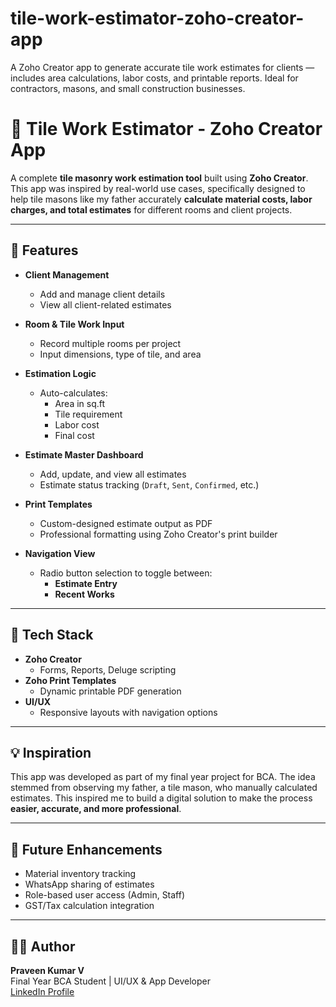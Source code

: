 # tile-work-estimator-zoho-creator-app
A Zoho Creator app to generate accurate tile work estimates for clients — includes area calculations, labor costs, and printable reports. Ideal for contractors, masons, and small construction businesses.

# 🧱 Tile Work Estimator - Zoho Creator App

A complete **tile masonry work estimation tool** built using **Zoho Creator**. This app was inspired by real-world use cases, specifically designed to help tile masons like my father accurately **calculate material costs, labor charges, and total estimates** for different rooms and client projects.

---

## 🚀 Features

- **Client Management**
  - Add and manage client details
  - View all client-related estimates

- **Room & Tile Work Input**
  - Record multiple rooms per project
  - Input dimensions, type of tile, and area

- **Estimation Logic**
  - Auto-calculates:
    - Area in sq.ft
    - Tile requirement
    - Labor cost
    - Final cost

- **Estimate Master Dashboard**
  - Add, update, and view all estimates
  - Estimate status tracking (`Draft`, `Sent`, `Confirmed`, etc.)

- **Print Templates**
  - Custom-designed estimate output as PDF
  - Professional formatting using Zoho Creator's print builder

- **Navigation View**
  - Radio button selection to toggle between:
    - **Estimate Entry**
    - **Recent Works**

---

## 🔧 Tech Stack

- **Zoho Creator**
  - Forms, Reports, Deluge scripting
- **Zoho Print Templates**
  - Dynamic printable PDF generation
- **UI/UX**
  - Responsive layouts with navigation options


---

## 💡 Inspiration

This app was developed as part of my final year project for BCA. The idea stemmed from observing my father, a tile mason, who manually calculated estimates. This inspired me to build a digital solution to make the process **easier, accurate, and more professional**.

---

## 📌 Future Enhancements

- Material inventory tracking
- WhatsApp sharing of estimates
- Role-based user access (Admin, Staff)
- GST/Tax calculation integration

---

## 🧑‍💻 Author

**Praveen Kumar V**  
Final Year BCA Student | UI/UX & App Developer  
[LinkedIn Profile](www.linkedin.com/in/praveen-kumar-v2a1a255)  
